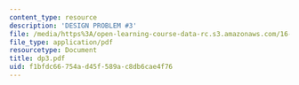 ```yaml
---
content_type: resource
description: 'DESIGN PROBLEM #3'
file: /media/https%3A/open-learning-course-data-rc.s3.amazonaws.com/16-20-structural-mechanics-fall-2002/f1bfdc66754ad45f589ac8db6cae4f76_dp3.pdf
file_type: application/pdf
resourcetype: Document
title: dp3.pdf
uid: f1bfdc66-754a-d45f-589a-c8db6cae4f76
---
```

